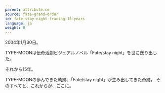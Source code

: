 ```yaml
---
parent: attribute.ce
source: fate-grand-order
id: fate-stay-night-tracing-15-years
language: ja
weight: 0
---
```


2004年1月30日。

TYPE-MOONは伝奇活劇ビジュアルノベル「Fate/stay night」を世に送り出した。

それから15年。

TYPE-MOONの歩んできた軌跡、「Fate/stay night」が生み出してきた奇跡。
そのすべてと、これからが、ここに。
